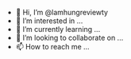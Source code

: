 - 👋 Hi, I’m @lamhungreviewty
- 👀 I’m interested in ...
- 🌱 I’m currently learning ...
- 💞️ I’m looking to collaborate on ...
- 📫 How to reach me ...

<!---
lamhungreviewty/lamhungreviewty is a ✨ special ✨ repository because its `README.md` (this file) appears on your GitHub profile.
You can click the Preview link to take a look at your changes.
--->
